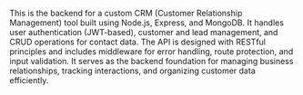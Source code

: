 This is the backend for a custom CRM (Customer Relationship Management) tool built using Node.js, Express, and MongoDB. It handles user authentication (JWT-based), customer and lead management, and CRUD operations for contact data. The API is designed with RESTful principles and includes middleware for error handling, route protection, and input validation. It serves as the backend foundation for managing business relationships, tracking interactions, and organizing customer data efficiently.
